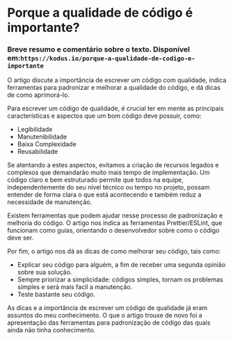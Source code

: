 # Porque a qualidade de código é importante?
### Breve resumo e comentário sobre o texto. Disponível em:`https://kodus.io/porque-a-qualidade-de-codigo-e-importante`

O artigo discute a importância de escrever um código com qualidade, indica ferramentas para padronizar e melhorar a qualidade do código, e dá dicas de como aprimorá-lo. 

Para escrever um código de qualidade, é crucial ter em mente as principais características e aspectos que um bom código deve possuir, como: 
* Legibilidade
* Manutenibilidade
* Baixa Complexidade
* Reusabilidade

Se atentando a estes aspectos, evitamos a criação de recursos legados e complexos que demandarão muito mais tempo de implementação. Um código claro e bem estruturado permite que todos na equipe,  independentemente do seu nível técnico ou tempo no projeto, possam entender de forma clara o que está acontecendo e também reduz a necessidade de manutenção. 

Existem ferramentas que podem ajudar nesse processo de padronização e melhoria do código. O artigo nos indica as ferramentas Prettier/ESLint, que funcionam como guias, orientando o desenvolvedor sobre como o código deve ser.

Por fim, o artigo nos dá as dicas de como melhorar seu código, tais como:
* Explicar seu código para alguém, a fim de receber uma segunda opinião sobre sua solução.
* Sempre priorizar a simplicidade: códigos simples, tornam os problemas simples e será mais facil a manutenção.
* Teste bastante seu código. 

As dicas e a importância de escrever um código de qualidade já eram assuntos do meu conhecimento. O que o artigo trouxe de novo foi a apresentação das ferramentas para padronização de código das quais ainda não tinha conhecimento.
  
